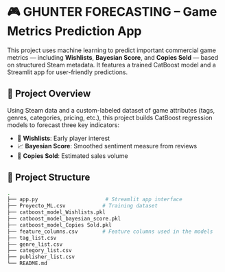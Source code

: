 # 🎮 GHUNTER FORECASTING – Game Metrics Prediction App

This project uses machine learning to predict important commercial game metrics — including **Wishlists**, **Bayesian Score**, and **Copies Sold** — based on structured Steam metadata. It features a trained CatBoost model and a Streamlit app for user-friendly predictions.

## 🚀 Project Overview

Using Steam data and a custom-labeled dataset of game attributes (tags, genres, categories, pricing, etc.), this project builds CatBoost regression models to forecast three key indicators:

- 🎯 **Wishlists**: Early player interest
- 📈 **Bayesian Score**: Smoothed sentiment measure from reviews
- 🛒 **Copies Sold**: Estimated sales volume

## 📁 Project Structure

```bash
.
├── app.py                      # Streamlit app interface
├── Proyecto_ML.csv            # Training dataset
├── catboost_model_Wishlists.pkl
├── catboost_model_bayesian_score.pkl
├── catboost_model_Copies Sold.pkl
├── feature_columns.csv        # Feature columns used in the models
├── tag_list.csv
├── genre_list.csv
├── category_list.csv
├── publisher_list.csv
└── README.md
